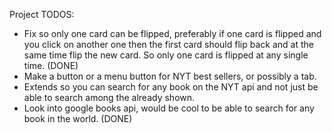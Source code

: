 
Project TODOS:
* Fix so only one card can be flipped, preferably if one
  card is flipped and you click on another one then the
  first card should flip back and at the same time flip
  the new card. So only one card is flipped at any single
  time. (DONE)
* Make a button or a menu button for NYT best sellers, or
  possibly a tab.
* Extends so you can search for any book on the NYT api
  and not just be able to search among the already shown.
* Look into google books api, would be cool to be able to
  search for any book in the world. (DONE)


